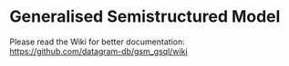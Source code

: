 # Generalised Semistructured Model

Please read the Wiki for better documentation: https://github.com/datagram-db/gsm_gsql/wiki
